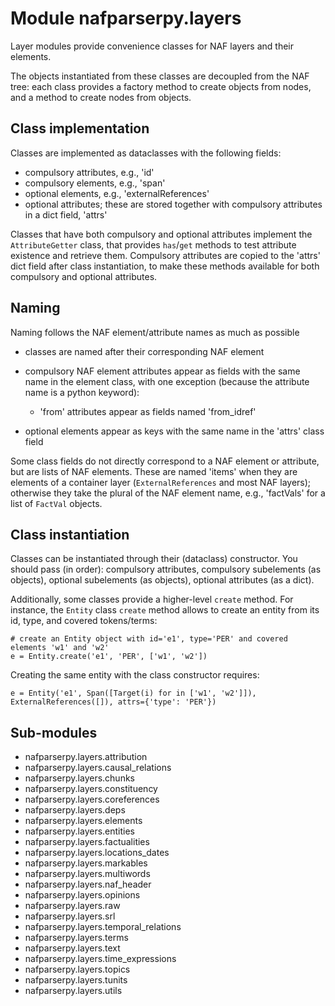 Module nafparserpy.layers
=========================
Layer modules provide convenience classes for NAF layers and their elements.

The objects instantiated from these classes are decoupled from the NAF tree:
each class provides a factory method to create objects from nodes, and a method to
create nodes from objects.

## Class implementation
Classes are implemented as dataclasses with the following fields:

* compulsory attributes, e.g., 'id'
* compulsory elements, e.g., 'span'
* optional elements, e.g., 'externalReferences'
* optional attributes; these are stored together with compulsory attributes in a dict field, 'attrs'

Classes that have both compulsory and optional attributes implement the `AttributeGetter` class, that provides
`has`/`get` methods to test attribute existence and retrieve them. Compulsory attributes are copied to the 'attrs' dict
field after class instantiation, to make these methods available for both compulsory and optional attributes.

## Naming

Naming follows the NAF element/attribute names as much as possible

* classes are named after their corresponding NAF element
* compulsory NAF element attributes appear as fields with the same name in the element class, with one
exception (because the attribute name is a python keyword):

    * 'from' attributes appear as fields named 'from_idref'

* optional elements appear as keys with the same name in the 'attrs' class field

Some class fields do not directly correspond to a NAF element or attribute, but are
lists of NAF elements. These are named 'items' when they are elements of a container layer (`ExternalReferences` and
most NAF layers); otherwise they take the plural of the NAF element name, e.g., 'factVals' for a list of `FactVal`
objects.

## Class instantiation
Classes can be instantiated through their (dataclass) constructor.
You should pass (in order): compulsory attributes, compulsory subelements (as objects),
optional subelements (as objects), optional attributes (as a dict).

Additionally, some classes provide a higher-level `create` method. For instance, the `Entity` class `create` method
allows to create an entity from its id, type, and covered tokens/terms:
```
# create an Entity object with id='e1', type='PER' and covered elements 'w1' and 'w2'
e = Entity.create('e1', 'PER', ['w1', 'w2'])
```
Creating the same entity with the class constructor requires:
```
e = Entity('e1', Span([Target(i) for in ['w1', 'w2']]), ExternalReferences([]), attrs={'type': 'PER'})
```

Sub-modules
-----------
* nafparserpy.layers.attribution
* nafparserpy.layers.causal_relations
* nafparserpy.layers.chunks
* nafparserpy.layers.constituency
* nafparserpy.layers.coreferences
* nafparserpy.layers.deps
* nafparserpy.layers.elements
* nafparserpy.layers.entities
* nafparserpy.layers.factualities
* nafparserpy.layers.locations_dates
* nafparserpy.layers.markables
* nafparserpy.layers.multiwords
* nafparserpy.layers.naf_header
* nafparserpy.layers.opinions
* nafparserpy.layers.raw
* nafparserpy.layers.srl
* nafparserpy.layers.temporal_relations
* nafparserpy.layers.terms
* nafparserpy.layers.text
* nafparserpy.layers.time_expressions
* nafparserpy.layers.topics
* nafparserpy.layers.tunits
* nafparserpy.layers.utils